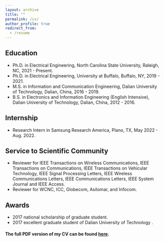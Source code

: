 ```yaml
---
layout: archive
title: ""
permalink: /cv/
author_profile: true
redirect_from:
  - /resume
---
```



## Education

- Ph.D. in Electrical Engineering, North Carolina State University, Raleigh, NC, 2021 - Present.
- Ph.D. in Electrical Engineering, University at Buffalo, Buffalo, NY, 2019 - 2021.
- M.S. in Information and Communication Engineering, Dalian University of Technology, Dalian, China, 2016 - 2019.
- B.S. in Electronics and Information Engineering (English Intensive), Dalian University of Technology, Dalian, China, 2012 - 2016.

## Internship

- Research Intern in Samsung Research America, Plano, TX, May 2022 - Aug. 2022.

## Service to Scientific Community

- Reviewer for IEEE Transactions on Wireless Communications, IEEE Transactions on Communications, IEEE Transactions on Vehicular Technology, IEEE Signal Processing Letters, IEEE Wireless Communications Letters, IEEE Communications Letters, IEEE System Journal and IEEE Access.
- Reviewer for WCNC, ICC, Globecom, Asilomar, and Infocom.


## Awards

- 2017 national scholarship of graduate student.
- 2017 excellent graduate student of Dalian University of Technology .


#### The full PDF version of my CV can be found [here](https://drive.google.com/file/d/1lKJYBhtPVKdOb7ycSZM9ynQsJfkFymVK/view?usp=share_link).


